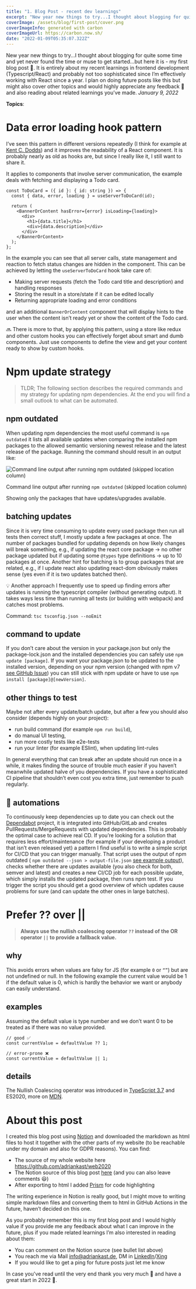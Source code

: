 ```yaml
---
title: "1. Blog Post - recent dev learnings"
excerpt: "New year new things to try...I thought about blogging for quite some time and yet never found the time or muse to get started...but here it is - my first blog post 🎉. It is entirely about my recent learnings in frontend development (Typescript/React) and probably not too sophisticated since I’m effectively working with React since a year. I plan on doing future posts like this but might also cover other topics and would highly appreciate any feedback 🙏 and also reading about related learnings you’ve made."
coverImage: /assets/blog/first-post/cover.png
coverImageInfo: generated with carbon
coverImageUrl: https://carbon.now.sh/
date: "2022-01-09T05:35:07.322Z"
---
```


New year new things to try...I thought about blogging for quite some time and yet never found the time or muse to get started...but here it is - my first blog post 🎉. It is entirely about my recent learnings in frontend development (Typescript/React) and probably not too sophisticated since I’m effectively working with React since a year. I plan on doing future posts like this but might also cover other topics and would highly appreciate any feedback 🙏 and also reading about related learnings you’ve made. _January 9, 2022_

**Topics**:

# Data error loading hook pattern

I’ve seen this pattern in different versions repeatedly (I think for example at [Kent C. Dodds](https://twitter.com/kentcdodds)) and it improves the readability of a React component. It is probably nearly as old as hooks are, but since I really like it, I still want to share it.

It applies to components that involve server communication, the example deals with fetching and displaying a Todo card.

```tsx
const ToDoCard = ({ id }: { id: string }) => {
  const { data, error, loading } = useServerToDoCard(id);

  return (
    <BannerOrContent hasError={error} isLoading={loading}>
      <div>
        <h1>{data.title}</h1>
        <div>{data.description}</div>
      </div>
    </BannerOrContent>
  );
};
```

In the example you can see that all server calls, state management and reaction to fetch status changes are hidden in the component. This can be achieved by letting the `useServerToDoCard` hook take care of:

- Making server requests (fetch the Todo card title and description) and handling responses
- Storing the result in a store/state if it can be edited locally
- Returning appropriate loading and error conditions

and an additional `BannerOrContent` component that will display hints to the user when the content isn’t ready yet or show the content of the Todo card.

<aside>
🔜 There is more to that, by applying this pattern, using a store like redux and other custom hooks you can effectively forget about smart and dumb components. Just use components to define the view and get your content ready to show by custom hooks.

</aside>

# Npm update strategy

> TLDR; The following section describes the required commands and my strategy for updating npm dependencies. At the end you will find a small outlook to what can be automated.

## npm outdated

When updating npm dependencies the most useful command is `npm outdated` it lists all available updates when comparing the installed npm packages to the allowed semantic versioning newest release and the latest release of the package. Running the command should result in an output like:

![Command line output after running `npm outdated` (skipped location column)](/assets/blog/first-post/Untitled.png)

Command line output after running `npm outdated` (skipped location column)

Showing only the packages that have updates/upgrades available.

## batching updates

Since it is very time consuming to update every used package then run all tests then correct stuff, I mostly update a few packages at once. The number of packages bundled for updating depends on how likely changes will break something, e.g., if updating the react core package → no other package updated but if updating some `@types` type definitions → up to 10 packages at once. Another hint for batching is to group packages that are related, e.g., if I update react also updating react-dom obviously makes sense (yes even if it is two updates batched then).

<aside>
💡 Another approach I frequently use to speed up finding errors after updates is running the typescript compiler (without generating output). It takes ways less time than running all tests (or building with webpack) and catches most problems.

Command: `tsc tsconfig.json --noEmit`

</aside>

## command to update

If you don’t care about the version in your package.json but only the package-lock.json and the installed dependencies you can safely use `npm update [package]`. If you want your package.json to be updated to the installed version, depending on your npm version (changed with npm v7 [see GitHub Issue](https://github.com/npm/cli/issues/2704)) you can still stick with npm update or have to use `npm install [package]@[newVersion]`.

## other things to test

Maybe not after every update/batch update, but after a few you should also consider (depends highly on your project):

- run build command (for example `npm run build`),
- do manual UI testing,
- run more costly tests like e2e-tests
- run your linter (for example ESlint), when updating lint-rules

In general everything that can break after an update should run once in a while, it makes finding the source of trouble much easier if you haven’t meanwhile updated halve of you dependencies. If you have a sophisticated CI pipeline that shouldn’t even cost you extra time, just remember to push regularly.

## 🤖 automations

To continuously keep dependencies up to date you can check out the [Dependabot](https://github.com/dependabot/dependabot-core) project, it is integrated into GitHub/GitLab and creates PullRequests/MergeRequests with updated dependencies. This is probably the optimal case to achieve real CD. If you’re looking for a solution that requires less effort/maintenance (for example if your developing a product that isn’t even released yet) a pattern I find useful is to write a simple script for CI/CD that you can trigger manually. That script uses the output of npm outdated ( `npm outdated --json > output-file.json` [see example output](https://gist.github.com/adriankast/da642549df400a7a4e843cc4f5e280d3)), checks whether there are updates available (you also check for both, semver and latest) and creates a new CI/CD job for each possible update, which simply installs the updated package, then runs npm test. If you trigger the script you should get a good overview of which updates cause problems for sure (and can update the other ones in large batches).

# Prefer ?? over ||

> **Always use the nullish coalescing operator `??` instead of the OR operator `||` to provide a fallback value.**

## why

This avoids errors when values are falsy for JS (for example `0` or `“”`) but are not undefined or null. In the following example the current value would be 1 if the default value is 0, which is hardly the behavior we want or anybody can easily understand.

## examples

Assuming the default value is type number and we don’t want 0 to be treated as if there was no value provided.

```tsx
// good ✅
const currentValue = defaultValue ?? 1;

// error-prone ❌
const currentValue = defaultValue || 1;
```

## details

The Nullish Coalescing operator was introduced in [TypeScript 3.7](https://www.typescriptlang.org/docs/handbook/release-notes/typescript-3-7.html#nullish-coalescing) and ES2020, more on [MDN](https://developer.mozilla.org/en-US/docs/Web/JavaScript/Reference/Operators/Nullish_coalescing_operator).

# About this post

I created this blog post using [Notion](https://www.notion.so/) and downloaded the markdown as html files to host it together with the other parts of my website (to be reachable under my domain and also for GDPR reasons). You can find:

- The source of my whole website here https://github.com/adriankast/web2020
- The Notion source of this blog post [here](https://www.notion.so/1-Blog-Post-recent-dev-learnings-6e102dedf604410898278be45274659c) (and you can also leave comments 😃)
- After exporting to html I added [Prism](https://prismjs.com/) for code highlighting

The writing experience in Notion is really good, but I might move to writing simple markdown files and converting them to html in GitHub Actions in the future, haven’t decided on this one.

As you probably remember this is my first blog post and I would highly value if you provide me any feedback about what I can improve in the future, plus if you made related learnings I’m also interested in reading about them:

- You can comment on the Notion source (see bullet list above)
- You reach me via Mail [info@adriankast.de](mailto:info@adriankast.de), DM in [LinkedIn](https://www.linkedin.com/in/adriankast/)/[Xing](https://www.xing.com/profile/Adrian_Kast2/cv)
- If you would like to get a ping for future posts just let me know

In case you've read until the very end thank you very much 🤗 and have a great start in 2022 🚀.
